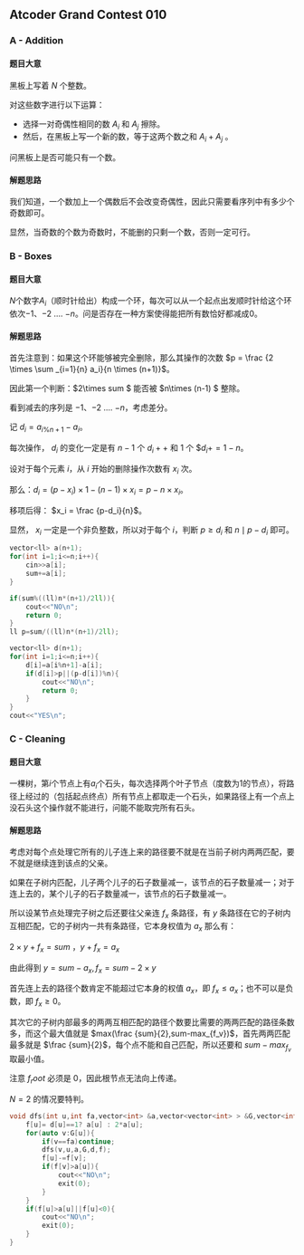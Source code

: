 ## Atcoder Grand Contest 010

### A - Addition

#### 题目大意

黑板上写着 $N$ 个整数。

对这些数字进行以下运算：

- 选择一对奇偶性相同的数 $A_i$ 和 $A_j$ 擦除。
- 然后，在黑板上写一个新的数，等于这两个数之和 $A_i+A_j$ 。

问黑板上是否可能只有一个数。

#### 解题思路

我们知道，一个数加上一个偶数后不会改变奇偶性，因此只需要看序列中有多少个奇数即可。

显然，当奇数的个数为奇数时，不能删的只剩一个数，否则一定可行。

### B - Boxes

#### 题目大意

$N$个数字$A_i$（顺时针给出）构成一个环，每次可以从一个起点出发顺时针给这个环依次$-1$、$-2$ .... $-n$。问是否存在一种方案使得能把所有数恰好都减成$0$。

#### 解题思路

首先注意到：如果这个环能够被完全删除，那么其操作的次数 $p = \frac {2 \times \sum _{i=1}{n} a_i}{n \times (n+1)}$。

因此第一个判断：$2\times sum $ 能否被 $n\times (n-1) $ 整除。

看到减去的序列是 $-1$、$-2$ .... $-n$，考虑差分。

记 $d_i = a_{i\%n +1} -a_i$。

每次操作， $d_i$ 的变化一定是有 $n-1$ 个 $d_i++$ 和 $1$ 个 $$d_i+=1-n$。

设对于每个元素 $i$，从 $i$ 开始的删除操作次数有 $x_i$ 次。

那么：$d_i = (p-x_i)\times 1 - (n-1)\times x_i = p-n\times x_i$。

移项后得： $x_i = \frac {p-d_i}{n}$。

显然， $x_i$ 一定是一个非负整数，所以对于每个 $i$，判断 $p \geq d_i$ 和 $n \mid p-d_i$ 即可。


``` cpp
vector<ll> a(n+1);
for(int i=1;i<=n;i++){
    cin>>a[i];
    sum+=a[i];
}

if(sum%((ll)n*(n+1)/2ll)){
    cout<<"NO\n";
    return 0;
}
ll p=sum/((ll)n*(n+1)/2ll);

vector<ll> d(n+1);
for(int i=1;i<=n;i++){
    d[i]=a[i%n+1]-a[i];
    if(d[i]>p||(p-d[i])%n){
        cout<<"NO\n";
        return 0;
    }
}
cout<<"YES\n";

```


### C - Cleaning

#### 题目大意

一棵树，第$i$个节点上有$a_i$个石头，每次选择两个叶子节点（度数为1的节点），将路径上经过的（包括起点终点）所有节点上都取走一个石头，如果路径上有一个点上没石头这个操作就不能进行，问能不能取完所有石头。

#### 解题思路

考虑对每个点处理它所有的儿子连上来的路径要不就是在当前子树内两两匹配，要不就是继续连到该点的父亲。

如果在子树内匹配，儿子两个儿子的石子数量减一，该节点的石子数量减一；对于连上去的，某个儿子的石子数量减一，该节点的石子数量减一。

所以设某节点处理完子树之后还要往父亲连 $f_x$ 条路径，有 $y$ 条路径在它的子树内互相匹配，它的子树内一共有条路径，它本身权值为 $a_x$ 那么有：

$2 \times y + f_x = sum$ ，$y+f_x=a_x$

由此得到 $y=sum-a_x,f_x=sum-2 \times y$

首先连上去的路径个数肯定不能超过它本身的权值 $a_x$，即 $f_x\leq a_x$；也不可以是负数，即 $f_x\geq 0$。

其次它的子树内部最多的两两互相匹配的路径个数要比需要的两两匹配的路径条数多，而这个最大值就是 $max(\frac {sum}{2},sum-max_{f_v})$，首先两两匹配最多就是 $\frac {sum}{2}$，每个点不能和自己匹配，所以还要和 $sum-max_{f_v}$ 取最小值。

注意 $f_root$ 必须是 $0$，因此根节点无法向上传递。

$N=2$ 的情况要特判。

``` cpp
void dfs(int u,int fa,vector<int> &a,vector<vector<int> > &G,vector<int> &d,vector<int> &f){
    f[u]= d[u]==1? a[u] : 2*a[u];
    for(auto v:G[u]){
        if(v==fa)continue;
        dfs(v,u,a,G,d,f);
        f[u]-=f[v];
        if(f[v]>a[u]){
            cout<<"NO\n";
            exit(0);
        }
    }
    if(f[u]>a[u]||f[u]<0){
        cout<<"NO\n";
        exit(0);
    }
}
```